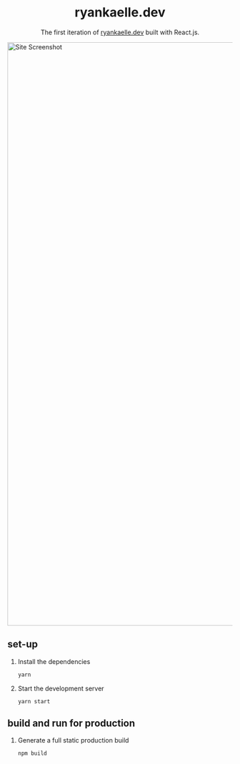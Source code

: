 <h1 align="center">
  ryankaelle.dev
</h1>
<p align="center">
  The first iteration of <a href="https://ryankaelle.dev" target="_blank">ryankaelle.dev</a> built with React.js.
</p>

<img width="1306" alt="Site Screenshot" src="/assets/site_screenshot">

## set-up

1. Install the dependencies

   ```sh
   yarn
   ```

2. Start the development server

   ```
   yarn start
   ```

## build and run for production

1. Generate a full static production build

   ```
   npm build
   ```
